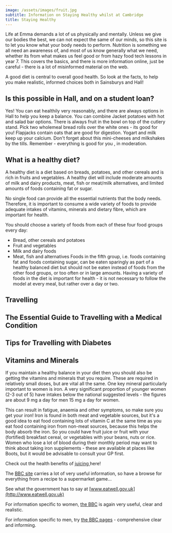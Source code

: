 ```yaml
---
image: /assets/images/fruit.jpg
subtitle: Information on Staying Healthy whilst at Cambridge
title: Staying Healthy
---
```


Life at Emma demands a lot of us physically and mentally. Unless we give our bodies the best, we can not expect the same of our minds, so this site is to let you know what your body needs to perform. Nutrition is something we all need an awareness of, and most of us know generally what we need, whether its from what makes us feel good or from hazy food tech lessons in year 7. This covers the basics, and there is more information online, just be careful - there is a lot of misinformed material on the web.

A good diet is central to overall good health. So look at the facts, to help you make realistic, informed choices both in Sainsburys and Hall!

## Is this possible in Hall, and on a student loan?

Yes! You can eat healthily very reasonably, and there are always options in Hall to help you keep a balance. 
You can combine Jacket potatoes with hot and salad bar options.
There is always fruit in the bowl on top of the cutlery stand.
Pick two wholemeal bread rolls over the white ones - its good for you!
Flapjacks contain oats that are good for digestion.
Yogart and milk keep up your calcium.
Don't forget about this mini-cheeses and milkshakes by the tills.
Remember - everything is good for you , in moderation.

## What is a healthy diet?

A healthy diet is a diet based on breads, potatoes, and other cereals and is rich in fruits and vegetables. A healthy diet will include moderate amounts of milk and dairy products, meat, fish or meat/milk alternatives, and limited amounts of foods containing fat or sugar.

No single food can provide all the essential nutrients that the body needs. Therefore, it is important to consume a wide variety of foods to provide adequate intakes of vitamins, minerals and dietary fibre, which are important for health.

You should choose a variety of foods from each of these four food groups every day:
- Bread, other cereals and potatoes
- Fruit and vegetables
- Milk and dairy foods
- Meat, fish and alternatives
Foods in the fifth group, i.e. foods containing fat and foods containing sugar, can be eaten sparingly as part of a healthy balanced diet but should not be eaten instead of foods from the other food groups, or too often or in large amounts. Having a variety of foods in the diet is important for health - it is not necessary to follow the model at every meal, but rather over a day or two.

## Travelling

##  The Essential Guide to Travelling with a Medical Condition 

##  Tips for Travelling with Diabetes 

## Vitamins and Minerals

If you maintain a healthy balance in your diet then you should also be getting the vitamins and minerals that you require. These are required in relatively small doses, but are vital all the same. One key mineral particularly important to women is iron. A very significant proportion of younger women (2-3 out of 5) have intakes below the national suggested levels - the figures are about  9 mg a day for men 15 mg a day for women. 

This can result in fatigue, anaemia and other symptoms, so make sure you get your iron! Iron is found in both meat and vegetable sources, but it's a good idea to eat food containing lots of vitamin C at the same time as you eat food containing iron from non-meat sources, because this helps the body absorb the iron. So you could have fruit juice or fruit with your (fortified) breakfast cereal, or vegetables with your beans, nuts or rice. 
Women who lose a lot of blood during their monthly period may want to think about taking iron supplements - these are available at places like Boots, but it would be advisable to consult your GP first.

Check out the health benefits of [ juicing ](https://www.vouchercloud.com/resources/health-benefits-of-juicing) here!

The [BBC site](http://www.bbc.co.uk/health/healthy_living/nutrition/) carries a lot of very useful information, so have a browse for everything from a recipe to a supermarket game...

See what the government has to say at [www.eatwell.gov.uk](http://www.eatwell.gov.uk)

For information specific to women, [the BBC](http://www.bbc.co.uk/health/womens_health/) is again very useful, clear and realistic.

For information specific to men, try [the BBC pages](http://www.bbc.co.uk/health/mens/) - comprehensive clear and informing.